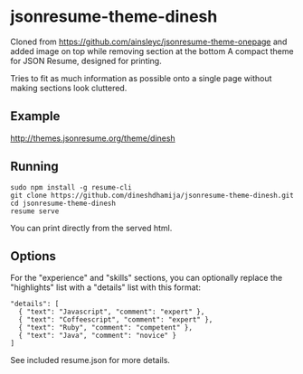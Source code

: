 # jsonresume-theme-dinesh
Cloned from https://github.com/ainsleyc/jsonresume-theme-onepage and added image on top while removing section at the bottom
A compact theme for JSON Resume, designed for printing. 

Tries to fit as much information as possible onto a single page without making sections look cluttered.

## Example

http://themes.jsonresume.org/theme/dinesh

## Running

```
sudo npm install -g resume-cli
git clone https://github.com/dineshdhamija/jsonresume-theme-dinesh.git
cd jsonresume-theme-dinesh
resume serve
```
You can print directly from the served html.

## Options

For the "experience" and "skills" sections, you can optionally replace the "highlights" list with a "details" list with this format:

```
"details": [
  { "text": "Javascript", "comment": "expert" },
  { "text": "Coffeescript", "comment": "expert" },
  { "text": "Ruby", "comment": "competent" },
  { "text": "Java", "comment": "novice" }
]
```

See included resume.json for more details.


